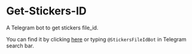 # Get-Stickers-ID
A Telegram bot to get stickers file_id.

You can find it by clicking [here](t.me/StickersFileIdBot) or typing <code>@StickersFileIdBot</code> in Telegram search bar.
